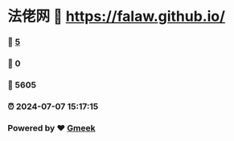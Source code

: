 # 法佬网 :link: https://falaw.github.io/ 
### :page_facing_up: [5](https://falaw.github.io//tag.html) 
### :speech_balloon: 0 
### :hibiscus: 5605 
### :alarm_clock: 2024-07-07 15:17:15 
### Powered by :heart: [Gmeek](https://github.com/Meekdai/Gmeek)
